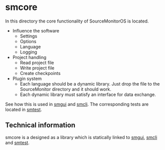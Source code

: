 # smcore

In this directory the core functionality of SourceMonitorOS is located.

- Influence the software
  - Settings
  - Options
  - Language
  - Logging
- Project handling
  - Read project file
  - Write project file
  - Create checkpoints
- Plugin system
  - Each language should be a dynamic library. Just drop the file to the SourceMonitor directory and it should work.
  - Each dynamic library must satisfy an interface for data exchange.

See how this is used in [smgui][smgui] and [smcli][smcli]. The corresponding tests are located in [smtest][smtest].

## Technical information

smcore is a designed as a library which is statically linked to [smgui][smgui], [smcli][smcli] and [smtest][smtest].

[smcli]: ./../smcli/readme.md
[smgui]: ./../smgui/readme.md
[smtest]: ./../smtest/readme.md
